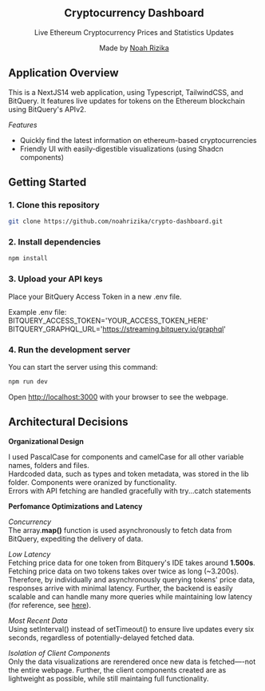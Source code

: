 <div align="center">
  <h2>Cryptocurrency Dashboard</h2>
  <p>Live Ethereum Cryptocurrency Prices and Statistics Updates</p>
  <p>Made by <a href="https://noahrizika.github.io/">Noah Rizika</a></p>
</div>

## Application Overview

This is a NextJS14 web application, using Typescript, TailwindCSS, and BitQuery. It features live updates for tokens on the Ethereum blockchain using BitQuery's APIv2.

*Features*
- Quickly find the latest information on ethereum-based cryptocurrencies
- Friendly UI with easily-digestible visualizations (using Shadcn components)

## Getting Started

### 1. Clone this repository 

```bash
git clone https://github.com/noahrizika/crypto-dashboard.git
```

### 2. Install dependencies

```bash
npm install
```

### 3. Upload your API keys

Place your BitQuery Access Token in a new .env file.

Example .env file:  
BITQUERY_ACCESS_TOKEN='YOUR_ACCESS_TOKEN_HERE'  
BITQUERY_GRAPHQL_URL='https://streaming.bitquery.io/graphql'

### 4. Run the development server

You can start the server using this command:

```bash
npm run dev
```

Open [http://localhost:3000](http://localhost:3000) with your browser to see the webpage.

## Architectural Decisions

**Organizational Design**

I used PascalCase for components and camelCase for all other variable names, folders and files.  
Hardcoded data, such as types and token metadata, was stored in the lib folder. Components were oranized by functionality.  
Errors with API fetching are handled gracefully with try...catch statements

**Perfomance Optimizations and Latency**

*Concurrency*  
The array.**map()** function is used asynchronously to fetch data from BitQuery, expediting the delivery of data.

*Low Latency*  
Fetching price data for one token from Bitquery's IDE takes around **1.500s**. Fetching price data on two tokens takes over twice as long (~3.200s). Therefore, by individually and asynchronously querying tokens' price data, responses arrive with minimal latency. Further, the backend is easily scalable and can handle many more queries while maintaining low latency (for reference, see [here](https://stackoverflow.com/questions/43691808/http-performance-many-small-requests-or-one-big-one)).

*Most Recent Data*  
Using setInterval() instead of setTimeout() to ensure live updates every six seconds, regardless of potentially-delayed fetched data.

*Isolation of Client Components*  
Only the data visualizations are rerendered once new data is fetched—-not the entire webpage. Further, the client components created are as lightweight as possible, while still maintaing full functionality.
